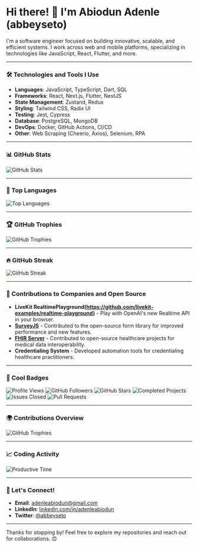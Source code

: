# Hi there! 👋 I'm Abiodun Adenle (abbeyseto)

I'm a software engineer focused on building innovative, scalable, and efficient systems. I work across web and mobile platforms, specializing in technologies like JavaScript, React, Flutter, and more.

---

### 🛠 Technologies and Tools I Use
- **Languages**: JavaScript, TypeScript, Dart, SQL
- **Frameworks**: React, Next.js, Flutter, NestJS
- **State Management**: Zustand, Redux
- **Styling**: Tailwind CSS, Radix UI
- **Testing**: Jest, Cypress
- **Database**: PostgreSQL, MongoDB
- **DevOps**: Docker, GitHub Actions, CI/CD
- **Other**: Web Scraping (Cheerio, Axios), Selenium, RPA

---

### 📊 GitHub Stats

<picture>
  <source media="(prefers-color-scheme: dark)" srcset="https://github-readme-stats.vercel.app/api?username=abbeyseto&show_icons=true&theme=tokyonight">
  <source media="(prefers-color-scheme: light)" srcset="https://github-readme-stats.vercel.app/api?username=abbeyseto&show_icons=true&theme=default">
  <img alt="GitHub Stats" src="https://github-readme-stats.vercel.app/api?username=abbeyseto&show_icons=true&theme=default">
</picture>

---

### 🚀 Top Languages

<picture>
  <source media="(prefers-color-scheme: dark)" srcset="https://github-readme-stats.vercel.app/api/top-langs/?username=abbeyseto&layout=compact&theme=tokyonight">
  <source media="(prefers-color-scheme: light)" srcset="https://github-readme-stats.vercel.app/api/top-langs/?username=abbeyseto&layout=compact&theme=default">
  <img alt="Top Languages" src="https://github-readme-stats.vercel.app/api/top-langs/?username=abbeyseto&layout=compact&theme=default">
</picture>

---

### 🏆 GitHub Trophies

<picture>
  <source media="(prefers-color-scheme: dark)" srcset="https://github-profile-trophy.vercel.app/?username=abbeyseto&theme=onestar">
  <source media="(prefers-color-scheme: light)" srcset="https://github-profile-trophy.vercel.app/?username=abbeyseto&theme=flat">
  <img alt="GitHub Trophies" src="https://github-profile-trophy.vercel.app/?username=abbeyseto&theme=flat">
</picture>

---

### 🔥 GitHub Streak

<picture>
  <source media="(prefers-color-scheme: dark)" srcset="https://github-readme-streak-stats.herokuapp.com/?user=abbeyseto&theme=tokyonight">
  <source media="(prefers-color-scheme: light)" srcset="https://github-readme-streak-stats.herokuapp.com/?user=abbeyseto&theme=default">
  <img alt="GitHub Streak" src="https://github-readme-streak-stats.herokuapp.com/?user=abbeyseto&theme=default">
</picture>

---

### 🏢 Contributions to Companies and Open Source

- **LiveKit RealtimePlayground(https://github.com/livekit-examples/realtime-playground)** - Play with OpenAI's new Realtime API in your browser.
- **[SurveyJS](https://github.com/surveyjs/survey-library)** - Contributed to the open-source form library for improved performance and new features.
- **[FHIR Server](https://github.com/hapifhir/hapi-fhir)** - Contributed to open-source healthcare projects for medical data interoperability.
- **Credentialing System** - Developed automation tools for credentialing healthcare practitioners.

---

### 🏅 Cool Badges

![Profile Views](https://komarev.com/ghpvc/?username=abbeyseto&color=brightgreen&style=flat-square)
![GitHub Followers](https://img.shields.io/github/followers/abbeyseto?style=social)
![GitHub Stars](https://img.shields.io/github/stars/abbeyseto?style=social)
![Completed Projects](https://img.shields.io/badge/Projects%20Completed-50+-green)
![Issues Closed](https://img.shields.io/badge/Issues%20Closed-100+-blue)
![Pull Requests](https://img.shields.io/badge/Pull%20Requests-200+-orange)

---

### 🌍 Contributions Overview
<picture>
  <source media="(prefers-color-scheme: dark)" srcset="https://github-profile-summary-cards.vercel.app/api/cards/profile-details?username=abbeyseto&theme=radical">
  <source media="(prefers-color-scheme: light)" srcset="https://github-profile-summary-cards.vercel.app/api/cards/profile-details?username=abbeyseto&theme=default">
  <img alt="GitHub Trophies" src="https://github-profile-trophy.vercel.app/?username=abbeyseto&theme=flat">
</picture>

---

### 📈 Coding Activity

<picture>
  <source media="(prefers-color-scheme: dark)" srcset="https://github-profile-summary-cards.vercel.app/api/cards/productive-time?username=abbeyseto&theme=github_dark">
  <source media="(prefers-color-scheme: light)" srcset="https://github-profile-summary-cards.vercel.app/api/cards/productive-time?username=abbeyseto&theme=default">
  <img alt="Productive Time" src="https://github-profile-summary-cards.vercel.app/api/cards/productive-time?username=abbeyseto&theme=default">
</picture>

---

### 💬 Let's Connect!

- **Email**: adenleabiodun@gmail.com
- **LinkedIn**: [linkedin.com/in/adenleabiodun](https://linkedin.com/in/adenleabiodun)
- **Twitter**: [@abbeyseto](https://twitter.com/abbeyseto)

---

Thanks for stopping by! Feel free to explore my repositories and reach out for collaborations. 😊
